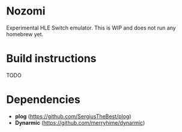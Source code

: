 # **Nozomi**
Experimental HLE Switch emulator. This is WIP and does not run any homebrew yet.

# **Build instructions**
TODO

# **Dependencies**
- **plog** (https://github.com/SergiusTheBest/plog)
- **Dynarmic** (https://github.com/merryhime/dynarmic)
